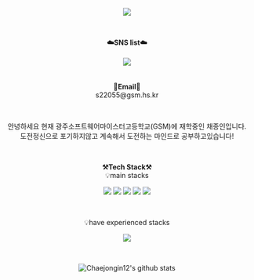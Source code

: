 <p align = "center">
<img src="https://capsule-render.vercel.app/api?type=waving&color=auto&height=300&section=header&text=JongIn&fontSize=70" />
</p>
<br>

<p align="center">
    <Strong>☁️SNS list☁️</Strong><br><br>
    <a href="https://www.instagram.com/jong_in_05/" target="_blank"><img src="https://img.shields.io/badge/Instagram-E4405F?style=flat-square&logo=Instagram&logoColor=white"/></a>
    <br>
<br><br>
<Strong>📧Email📧</Strong><br>s22055@gsm.hs.kr<br>
</p>

<br>

<p align="center">
안녕하세요 현재 광주소프트웨어마이스터고등학교(GSM)에 재학중인 채종인입니다. <br> 도전정신으로 포기하지않고 계속해서 도전하는 마인드로 공부하고있습니다!<br>
</p>

<br>

<p align="center">
    <Strong>⚒️Tech Stack⚒️</Strong><br>
    💡main stacks
</p>

<p align="center" display="inline-block">
    <img src="https://img.shields.io/badge/JAVA-007396?style=for-the-badge&logo=java&logoColor=white"> 
    <img src="https://img.shields.io/badge/Spring-6DB33F?style=for-the-badge&logo=Spring&logoColor=white">
    <img src="https://img.shields.io/badge/SpringBoot-6DB33F?style=for-the-badge&logo=SpringBoot&logoColor=white">
    <img src=https://img.shields.io/badge/Kotlin-6DB33F?style=for-the-badge&logo=SpringBoot&logoColor=white">
    <img src=https://img.shields.io/badge/AndroidStudio-6DB33F?style=for-the-badge&logo=SpringBoot&logoColor=white">                                       </p><br>

<p align="center">
    💡have experienced stacks
</p>

<p align="center" display="inline-block">
  <img src="https://img.shields.io/badge/C-A8B9CC?style=for-the-badge&logo=C&logoColor=white">
</p>


<br>

<div align=center>
    
![Chaejongin12's github stats](https://github-readme-stats.vercel.app/api?username=Chaejongin12&show_icons=true)
</div>
